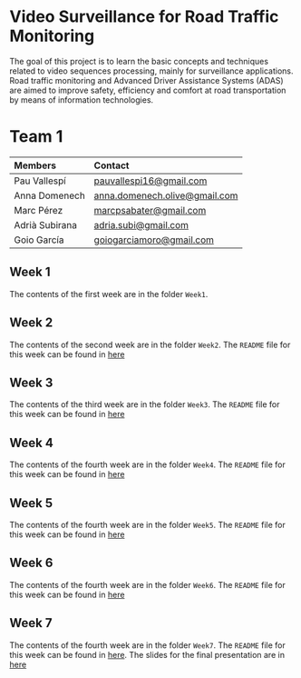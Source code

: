 # Video Surveillance for Road Traffic Monitoring

The goal of this project is to learn the basic concepts and techniques related to video sequences processing, mainly for surveillance applications. Road traffic monitoring and Advanced Driver Assistance Systems (ADAS) are aimed to improve safety, efficiency and comfort at road transportation by means of information technologies.

# Team 1

| Members | Contact |
| :---         |   :---    | 
| Pau Vallespí   | pauvallespi16@gmail.com | 
| Anna Domenech    | anna.domenech.olive@gmail.com  |
| Marc Pérez    | marcpsabater@gmail.com  |
| Adrià Subirana | adria.subi@gmail.com |
| Goio García | goiogarciamoro@gmail.com |


## Week 1

The contents of the first week are in the folder `Week1`.

## Week 2
The contents of the second week are in the folder `Week2`. The `README` file for this week can be found in [here](Week2/README.md) 

## Week 3
The contents of the third week are in the folder `Week3`. The `README` file for this week can be found in [here](Week3/README.md) 

## Week 4
The contents of the fourth week are in the folder `Week4`. The `README` file for this week can be found in [here](Week4/README.md) 

## Week 5
The contents of the fourth week are in the folder `Week5`. The `README` file for this week can be found in [here](Week5/README.md) 

## Week 6
The contents of the fourth week are in the folder `Week6`. The `README` file for this week can be found in [here](Week6/README.md) 

## Week 7
The contents of the fourth week are in the folder `Week7`. The `README` file for this week can be found in [here](Week7/README.md). The slides for the final presentation are in [here](https://docs.google.com/presentation/d/16erXX6SzpG2sghzik5nBe1uqjFeyd05ZBJyKSo8yg_k/edit#slide=id.p)